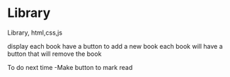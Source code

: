# Library
Library, html,css,js

display each book
have a button to add a new book
each book will have a button that will remove the book 

To do next time
-Make button to mark read


